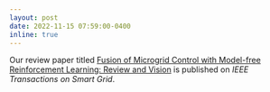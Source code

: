 ```yaml
---
layout: post
date: 2022-11-15 07:59:00-0400
inline: true
---
```

Our review paper titled
[Fusion of Microgrid Control with Model-free Reinforcement Learning: Review and Vision](https://ieeexplore.ieee.org/abstract/document/9951405) is published on _IEEE Transactions on Smart Grid_.
